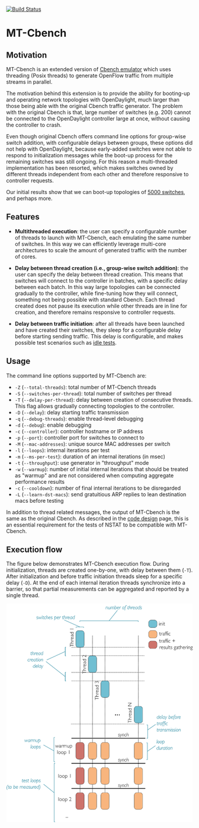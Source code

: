 [![Build Status](https://travis-ci.org/intracom-telecom-sdn/mtcbench.svg?branch=master)](https://travis-ci.org/intracom-telecom-sdn/mtcbench)

# MT-Cbench

## Motivation

MT-Cbench is an extended version of [Cbench emulator](https://github.com/andi-bigswitch/oflops/tree/master/cbench)
which uses threading (Posix threads) to generate OpenFlow traffic from multiple streams
in parallel.

The motivation behind this extension is to provide the ability for booting-up
and operating network topologies with OpenDaylight, much larger than those being
able with the original Cbench traffic generator. The problem with the original
Cbench is that, large number of switches (e.g. 200) cannot be connected to the
OpenDaylight controller large at once, without causing the controller to crash.

Even though original Cbench offers command line options for group-wise switch
addition, with configurable delays between groups, these options did not help
with OpenDaylight, because early-added switches were not able to respond to
initialization messages while the boot-up process for the remaining switches was
still ongoing. For this reason a multi-threaded implementation has been
resorted, which makes switches owned by different threads independent from each
other and therefore responsive to controller requests.

Our initial results show that we can boot-up topologies of [5000 switches](https://github.com/intracom-telecom-sdn/nstat/wiki/ODL-scalability-results),
and perhaps more.

## Features

- **Multithreaded execution**: the user can specify a configurable number of
  threads to launch with MT-Cbench, each emulating the same number of switches.
  In this way we can efficiently leverage multi-core architectures to scale the
  amount of generated traffic with the number of cores.

- **Delay between thread creation (i.e., group-wise switch addition)**: the user
  can specify the delay between thread creation. This means that switches will
  connect to the controller in batches, with a specific delay between each batch.
  In this way large topologies can be connected gradually to the controller,
  while fine-tuning how they will connect, something not being possible with
  standard Cbench. Each thread created does not pause its execution while other
  threads are in line for creation, and therefore remains responsive to
  controller   requests.

- **Delay between traffic initiation**: after all threads have been launched
  and have created their switches, they sleep for a configurable delay before
  starting sending traffic. This delay is configurable, and makes possible
  test scenarios such as [idle tests](https://github.com/intracom-telecom-sdn/nstat/wiki/SB-Idle-Test).


## Usage

The command line options supported by MT-Cbench are:

- `-Z` (`--total-threads`): total number of MT-Cbench threads
- `-S` (`--switches-per-thread`): total number of switches per thread
- `-T` (`--delay-per-thread`): delay between creation of consecutive threads.
  This flag allows gradually connecting topologies to the controller.
- `-D` (`--delay`): delay starting traffic transmission
- `-q` (`--debug-threads`): enable thread-level debugging
- `-d` (`--debug`): enable debugging
- `-c` (`--controller`): controller hostname or IP address
- `-p` (`--port`): controller port for switches to connect to
- `-M` (`--mac-addresses`): unique source MAC addresses per switch
- `-l` (`--loops`): internal iterations per test
- `-m` (`--ms-per-test`): duration of an internal iterations (in msec)
- `-t` (`--throughput`): use generator in "throughput" mode
- `-w` (`--warmup`): number of initial internal iterations that should be
  treated as "warmup" and are not considered when computing aggregate
  performance results
- `-c` (`--cooldown`): number of final internal iterations to be disregarded
- `-L` (`--learn-dst-macs`): send gratuitious ARP replies to lean destination
   macs before testing

In addition to thread related messages, the output of MT-Cbench is the same as
the original Cbench. As described in the [code design](https://github.com/intracom-telecom-sdn/nstat/wiki/Code-design#generator-handlers-conventions)
page, this is an essential requirement for the tests of NSTAT to be compatible
with MT-Cbench.


## Execution flow

The figure below demonstrates MT-Cbench execution flow. During initialization,
threads are created one-by-one, with delay between them (`-T`). After
initialization and before traffic initiation threads sleep for a specific delay
(`-D`).  At the end of each internal iteration threads synchronize into a
barrier, so that partial measurements can be aggregated and reported by a single
thread.


![](figs/mt_cbench.png)
